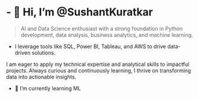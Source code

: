 # - 👋 Hi, I’m @SushantKuratkar
> AI and Data Science enthusiast with a strong foundation in Python development, data analysis, business analytics, and machine learning.
* I leverage tools like SQL, Power BI, Tableau, and AWS to drive data-driven solutions.

I am eager to apply my technical expertise and analytical skills to impactful projects.
Always curious and continuously learning, I thrive on transforming data into actionable insights. 
- 🌱 I’m currently learning ML


<!--- 
SushantKuratkar/SushantKuratkar is a ✨ special ✨ repository because its `README.md` (this file) appears on your GitHub profile.
You can click the Preview link to take a look at your changes.
--->
